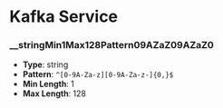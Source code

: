 # Kafka Service

### __stringMin1Max128Pattern09AZaZ09AZaZ0
- **Type**: string
- **Pattern**: `^[0-9A-Za-z][0-9A-Za-z-]{0,}$`
- **Min Length**: 1
- **Max Length**: 128

